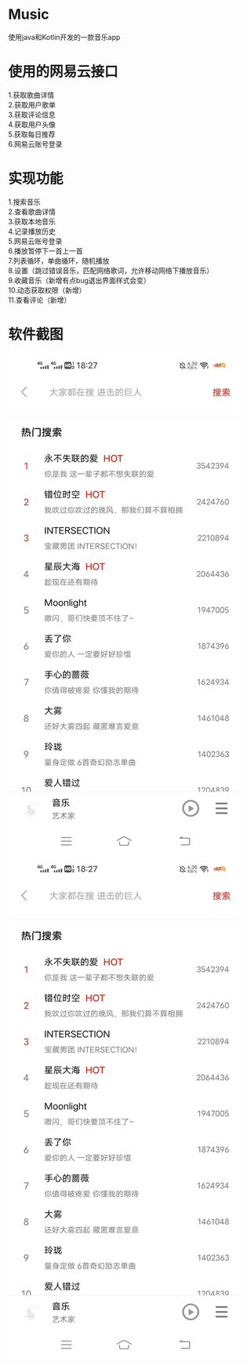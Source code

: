 # Music
使用java和Kotlin开发的一款音乐app
# 使用的网易云接口  
1.获取歌曲详情  
2.获取用户歌单   
3.获取评论信息  
4.获取用户头像  
5.获取每日推荐  
6.网易云账号登录
# 实现功能
1.搜索音乐       
2.查看歌曲详情    
3.获取本地音乐  
4.记录播放历史    
5.网易云账号登录   
6.播放暂停下一首上一首   
7.列表循环，单曲循环，随机播放  
8.设置（跳过错误音乐，匹配网络歌词，允许移动网络下播放音乐）   
9.收藏音乐（新增有点bug退出界面样式会变）   
10.动态获取权限（新增）    
11.查看评论（新增）    
# 软件截图
![image](https://github.com/liaojie1314/Music/blob/master/%E6%90%9C%E7%B4%A2.jpg)  
![image](https://github.com/liaojie1314/Music/blob/master/%E6%90%9C%E7%B4%A2.jpg)
